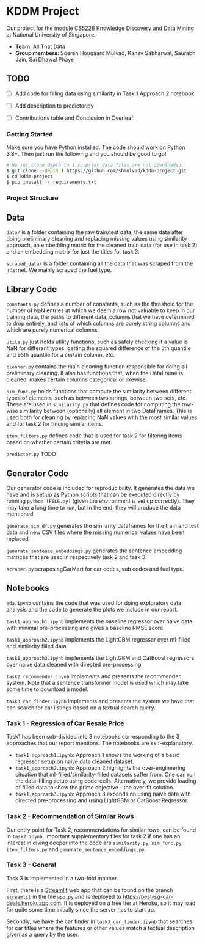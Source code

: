 # KDDM Project

Our project for the module [CS5228 Knowledge Discovery and Data Mining][mod] at National University of Singapore.

* **Team**: All That Data
* **Group members**: Soeren Hougaard Mulvad, Kanav Sabharwal, Saurabh Jain, Sai Dhawal Phaye


## TODO
- [ ] Add code for filling data using similarity in Task 1 Approach 2 notebook
- [ ] Add description to predictor.py
- [ ] Contributions table and Conclusion in Overleaf


### Getting Started

Make sure you have Python installed. The code should work on Python 3.8+. Then just run the following and you should be good to go!

```bash
# We set clone depth to 1 so prior data files are not downloaded
$ git clone --depth 1 https://github.com/shmulvad/kddm-project.git
$ cd kddm-project
$ pip install -r requirements.txt
```

### Project Structure

## Data

`data/` is a folder containing the raw train/test data, the same data after doing preliminary cleaning and replacing missing values using similarity approach, an embedding matrix for the cleaned train data (for use in task 2) and an embedding matrix for just the titles for task 3.

`scraped_data/` is a folder containing all the data that was scraped from the internet. We mainly scraped the fuel type.

## Library Code

`constants.py` defines a number of constants, such as the threshold for the number of NaN entries at which we deem a row not valuable to keep in our training data, the paths to different data, columns that we have determined to drop entirely, and lists of which columns are purely string columns and which are purely numerical columns.

`utils.py` just holds utility functions, such as safely checking if a value is NaN for different types, getting the squared difference of the 5th quantile and 95th quantile for a certain column, etc.

`cleaner.py` contains the main cleaning function responsible for doing all preliminary cleaning. It also has functions that, when the DataFrame is cleaned, makes certain columns categorical or likewise.

`sim_func.py` holds functions that compute the similarity between different types of elements, such as between two strings, between two sets, etc. These are used in `similarity.py` that defines code for computing the row-wise similarity between (optionally) all element in two DataFrames. This is used both for cleaning by replacing NaN values with the most similar values and for task 2 for finding similar items.

`item_filters.py` defines code that is used for task 2 for filtering items based on whether certain criteria are met.

`predictor.py` TODO


## Generator Code

Our generator code is included for reproducibility. It generates the data we have and is set up as Python scripts that can be executed directly by running `python [FILE.py]` (given the environment is set up correctly). They may take a long time to run, but in the end, they will produce the data mentioned.

`generate_sim_df.py` generates the similarity dataframes for the train and test data and new CSV files where the missing numerical values have been replaced.

`generate_sentence_embeddings.py` generates the sentence embedding matrices that are used in respectively task 2 and task 3.

`scraper.py` scrapes sgCarMart for car codes, sub codes and fuel type.

## Notebooks

`eda.ipynb` contains the code that was used for doing exploratory data analysis and the code to generate the plots we include in our report.

`task1_approach1.ipynb` implements the baseline regressor over naive data with minimal pre-processing and gives a baseline RMSE score

`task1_approach2.ipynb` implements the LightGBM regressor over ml-filled and similarity filled data 

`task1_approach3.ipynb` implements the LightGBM and CatBoost regressors over naive data cleaned with directed pre-processing

`task2_recommender.ipynb` implements and presents the recommender system. Note that a sentence transformer model is used which may take some time to download a model.

`task3_car_finder.ipynb` implements and presents the system we have that can search for car listings based on a textual search query.



### Task 1 - Regression of Car Resale Price

Task1 has been sub-divided into 3 notebooks corresponding to the 3 approaches that our report mentions. The notebooks are self-explanatory.

* `task1_approach1.ipynb`: Approach 1 shows the working of a basic regressor setup on naive data cleaned dataset.
* `task1_approach2.ipynb`: Approach 2 highlights the over-engineering situation that ml-filled/similarity-filled datasets suffer from. One can run the data-filling setup using code-cells. Alternatively, we provide loading of filled data to show the prime objective - the over-fit solution.
* `task1_approach3.ipynb`: Approach 3 expands on using naive data with directed pre-processing and using LightGBM or CatBoost Regressor.



### Task 2 - Recommendation of Similar Rows

Our entry point for Task 2, recommendations for similar rows, can be found in `task2.ipynb`. Important supplementary files for task 2 if one has an interest in diving deeper into the code are `similarity.py`, `sim_func.py`, `item_filters.py` and `generate_sentence_embeddings.py`.


### Task 3 - General

Task 3 is implemented in a two-fold manner.

First, there is a [Streamlit][streamlit] web app that can be found on the branch [`streamlit`][streamlitBranch] in the file [`app.py`][streamlitApp] and is deployed to <https://best-sg-car-deals.herokuapp.com>. It is deployed on a free tier at Heroku, so it may load for quite some time initially since the server has to start up.

Secondly, we have the car finder in `task3_car_finder.ipynb` that searches for car titles where the features or other values match a textual description given as a query by the user.


[streamlit]: https://streamlit.io
[mod]: https://nusmods.com/modules/CS5228/knowledge-discovery-and-data-mining
[streamlitBranch]: https://github.com/shmulvad/kddm-project/tree/streamlit
[streamlitApp]: https://github.com/shmulvad/kddm-project/blob/streamlit/app.py
